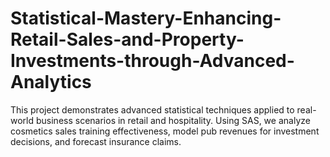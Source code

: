 # Statistical-Mastery-Enhancing-Retail-Sales-and-Property-Investments-through-Advanced-Analytics
This project demonstrates advanced statistical techniques applied to real-world business scenarios in retail and hospitality. Using SAS, we analyze cosmetics sales training effectiveness, model pub revenues for investment decisions, and forecast insurance claims.
